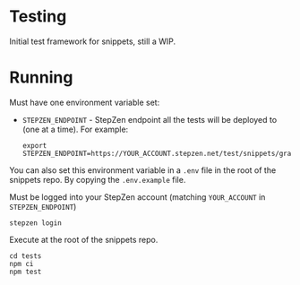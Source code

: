 # Testing

Initial test framework for snippets, still a WIP.

# Running

Must have one environment variable set:

 * `STEPZEN_ENDPOINT` - StepZen endpoint all the tests will be deployed to (one at a time). For example:
   ```
   export STEPZEN_ENDPOINT=https://YOUR_ACCOUNT.stepzen.net/test/snippets/graphql
   ```

You can also set this environment variable in a `.env` file in the root of the snippets repo. By copying the `.env.example` file.

Must be logged into your StepZen account (matching `YOUR_ACCOUNT` in `STEPZEN_ENDPOINT`)
```
stepzen login
```

Execute at the root of the snippets repo.

```
cd tests
npm ci
npm test
```

